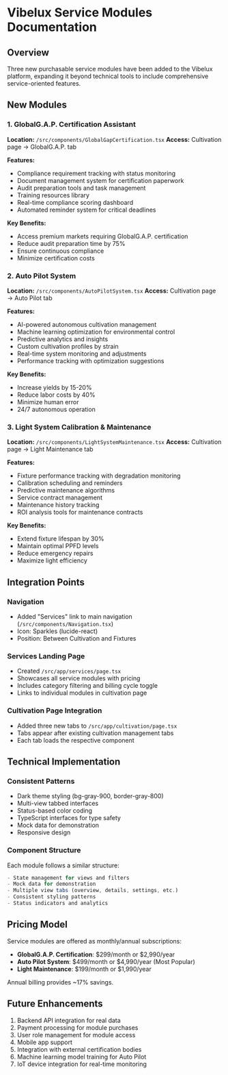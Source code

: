 # Vibelux Service Modules Documentation

## Overview
Three new purchasable service modules have been added to the Vibelux platform, expanding it beyond technical tools to include comprehensive service-oriented features.

## New Modules

### 1. GlobalG.A.P. Certification Assistant
**Location:** `/src/components/GlobalGapCertification.tsx`
**Access:** Cultivation page → GlobalG.A.P. tab

**Features:**
- Compliance requirement tracking with status monitoring
- Document management system for certification paperwork
- Audit preparation tools and task management
- Training resources library
- Real-time compliance scoring dashboard
- Automated reminder system for critical deadlines

**Key Benefits:**
- Access premium markets requiring GlobalG.A.P. certification
- Reduce audit preparation time by 75%
- Ensure continuous compliance
- Minimize certification costs

### 2. Auto Pilot System
**Location:** `/src/components/AutoPilotSystem.tsx`
**Access:** Cultivation page → Auto Pilot tab

**Features:**
- AI-powered autonomous cultivation management
- Machine learning optimization for environmental control
- Predictive analytics and insights
- Custom cultivation profiles by strain
- Real-time system monitoring and adjustments
- Performance tracking with optimization suggestions

**Key Benefits:**
- Increase yields by 15-20%
- Reduce labor costs by 40%
- Minimize human error
- 24/7 autonomous operation

### 3. Light System Calibration & Maintenance
**Location:** `/src/components/LightSystemMaintenance.tsx`
**Access:** Cultivation page → Light Maintenance tab

**Features:**
- Fixture performance tracking with degradation monitoring
- Calibration scheduling and reminders
- Predictive maintenance algorithms
- Service contract management
- Maintenance history tracking
- ROI analysis tools for maintenance contracts

**Key Benefits:**
- Extend fixture lifespan by 30%
- Maintain optimal PPFD levels
- Reduce emergency repairs
- Maximize light efficiency

## Integration Points

### Navigation
- Added "Services" link to main navigation (`/src/components/Navigation.tsx`)
- Icon: Sparkles (lucide-react)
- Position: Between Cultivation and Fixtures

### Services Landing Page
- Created `/src/app/services/page.tsx`
- Showcases all service modules with pricing
- Includes category filtering and billing cycle toggle
- Links to individual modules in cultivation page

### Cultivation Page Integration
- Added three new tabs to `/src/app/cultivation/page.tsx`
- Tabs appear after existing cultivation management tabs
- Each tab loads the respective component

## Technical Implementation

### Consistent Patterns
- Dark theme styling (bg-gray-900, border-gray-800)
- Multi-view tabbed interfaces
- Status-based color coding
- TypeScript interfaces for type safety
- Mock data for demonstration
- Responsive design

### Component Structure
Each module follows a similar structure:
```typescript
- State management for views and filters
- Mock data for demonstration
- Multiple view tabs (overview, details, settings, etc.)
- Consistent styling patterns
- Status indicators and analytics
```

## Pricing Model
Service modules are offered as monthly/annual subscriptions:

- **GlobalG.A.P. Certification**: $299/month or $2,990/year
- **Auto Pilot System**: $499/month or $4,990/year (Most Popular)
- **Light Maintenance**: $199/month or $1,990/year

Annual billing provides ~17% savings.

## Future Enhancements
1. Backend API integration for real data
2. Payment processing for module purchases
3. User role management for module access
4. Mobile app support
5. Integration with external certification bodies
6. Machine learning model training for Auto Pilot
7. IoT device integration for real-time monitoring
